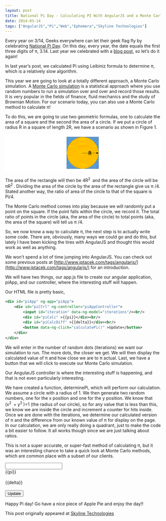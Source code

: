 ```yaml
---
layout: post
title: National Pi Day - Calculating PI With AngularJS and a Monte Carlo Simulation
date: 2014-03-14
tags: ["AngularJS","Pi","Web","Ephemera","Skyline Technologies"]
---
```


Every year on 3/14, Geeks everywhere can let their geek flag fly by
celebrating [National Pi Day](http://en.wikipedia.org/wiki/Pi_Day). On this day, every year, the date equals the first three
digits of π, 3.14. Last year we celebrated with a [blog post](http://www.jptacek.com/2013/03/have_your_pi/), so let’s do it again!

In last year’s post, we calculated Pi using Leibiniz formula to determine π, which is a relatively slow algorithm.

This year we are going to look at a totally different approach, a Monte Carlo simulation.
A [Monte Carlo simulation](http://en.wikipedia.org/wiki/Monte_Carlo_method) is a statistical approach where you use
random numbers to run a simulation over and over and record those results. It is very popular in the fields of finance,
fluid mechanics and the study of Brownian Motion. For our scenario today, you can also use a Monte Carlo method to calculate π!

To do this, we are going to use two geometric formulas, one to calculate the area of a square and the second the area of a
circle. If we put a circle of radius R in a square of length 2R, we have a scenario as shown in Figure 1.

![Circle in Square](PtacekPie_002.GIF)

The area of the rectangle will then be 4R<sup>2&nbsp;</sup>  and the area of the circle will be πR<sup>2&nbsp;</sup>.
Dividing the area of the circle by the area of the rectangle give us π /4. Stated another way, the ratio of area of the
circle to that of the square is Pi/4.

The Monte Carlo method comes into play because we will randomly put a point on the square. If the point falls within
the circle, we record it. The total ratio of points in the circle (aka, the area of the circle) to total points
(aka, the area of the square) will tell us π /4.

So, we now know a way to calculate π, the next step is to actually write some code. There are, obviously, many
ways we could go and do this, but lately I have been kicking the tires with AngularJS and thought this would work as
well as anything.

We won’t spend a lot of time jumping into AngularJS. You can check out some previous posts at
[http://www.jptacek.com/tags/angularjs/](http://www.jptacek.com/tags/angularjs/) for an introduction.

We will have two things, our app.js file to create our angular application, piApp, and our controller,
 where the interesting stuff will happen.

Our HTML file is pretty basic,

```xml
<div id="piApp" ng-app="piApp">
    <div id="piCtrl" ng-controller="piAppController">
        <input id="iteration" data-ng-model="iterations"/><br/>
        <div id="piCalc" >{{pi}}</div><br/>
        <div id="piCalcDiff" >{{delta}}</div><br/>
        <button data-ng-click="calculatePi()" >Update</button>
    </div>
</div>
```

We will enter in the number of random dots (iterations) we want our simulation to run. The more dots, the closer we get.
We will then display the calculated value of π and how close we are to π actual. Last, we have a button that we will click to
execute our Monte Carlo simulation.

Our AngularJS controller is where the interesting stuff is happening, and that is not even particularly interesting.

We have created a function, determinePi, which will perform our calculation. We assume a circle with a radius of 1.
We then generate two random numbers, one for the x position and one for the y position. We know that
(x<sup>2&nbsp;</sup> + y<sup>2&nbsp;</sup>)=1 (the radius of our circle), so for any value that is less than this, we know we are
inside the circle and increment a counter for hits inside. Once we are done with the iterations, we determine our
calculated version of π and the difference from our known value of π for display on the page. In our calculation, we are only
really doing a quadrant, just to make the code a bit easier to follow. It all works though since we are just talking about
ratios.

This is not a super accurate, or super-fast method of calculating π, but it was an interesting chance to take a quick look at
Monte Carlo methods, which are common place with a subset of our clients.

<div id="piApp" ng-app="piApp">
    <div id="piCtrl" ng-controller="piAppController">
        <input id="iteration" -ng-model="iterations"/><br/>
        <div id="piCalc" >{{pi}}</div><br/>
        <div id="piCalcDiff" >{{delta}}</div><br/>
        <button ng-click="calculatePi()" >Update</button>
    </div>

</div>

Happy Pi day! Go have a nice piece of Apple Pie and enjoy the day!!

This post originally appeared at [Skyline Technologies](http://skylinetechnologies.com/Blog/Article/2453/National-Pi-Day-Calculating-Pi-with-AngularJS-and-a-Monte-Carlo-simulation.aspx)
<script type="text/javascript" src="/2014/03/National-Pi-Day-2014/js/piApp.js"></script>
<script type="text/javascript" src="/2014/03/National-Pi-Day-2014/js/piController.js"></script>
